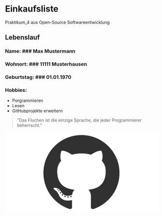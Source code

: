 # Einkaufsliste
Praktikum_4 aus Open-Source Softwareentwicklung

## Lebenslauf

### Name: ### Max Mustermann
### Wohnort: ### 11111 Musterhausen
### Geburtstag: ### 01.01.1970
### Hobbies: ###


* Porgrammieren
* Lesen
* GitHubprojekte erweitern

>"Das Fluchen ist die einzige Sprache, die jeder Programmierer beherrscht."

![Alternativtext](/github-mark.png "GitHub Logo")